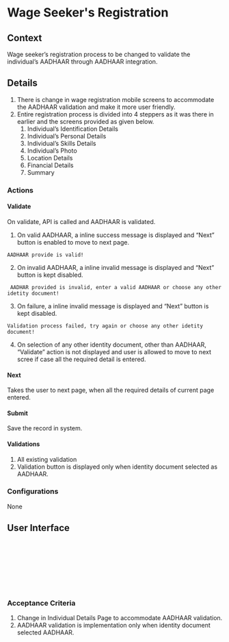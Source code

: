 # Wage Seeker's Registration

## Context

Wage seeker’s registration process to be changed to validate the individual’s AADHAAR through AADHAAR integration.

## Details <a href="#details" id="details"></a>

1. There is change in wage registration mobile screens to accommodate the AADHAAR validation and make it more user friendly.
2. Entire registration process is divided into 4 steppers as it was there in earlier and the screens provided as given below.
   1. Individual’s Identification Details
   2. Individual’s Personal Details
   3. Individual’s Skills Details
   4. Individual’s Photo
   5. Location Details
   6. Financial Details
   7. Summary

### Actions <a href="#actions" id="actions"></a>

#### Validate <a href="#validate" id="validate"></a>

On validate, API is called and AADHAAR is validated.

1. On valid AADHAAR, a inline success message is displayed and “Next” button is enabled to move to next page.

```
AADHAAR provide is valid!
```

2. On invalid AADHAAR, a inline invalid message is displayed and “Next” button is kept disabled.

```
 AADHAR provided is invalid, enter a valid AADHAAR or choose any other idetity document!
```

3. On failure, a inline invalid message is displayed and “Next” button is kept disabled.

```
Validation process failed, try again or choose any other idetity document!
```

4. On selection of any other identity document, other than AADHAAR, “Validate” action is not displayed and user is allowed to move to next scree if case all the required detail is entered.

#### Next <a href="#next" id="next"></a>

Takes the user to next page, when all the required details of current page entered.

#### Submit <a href="#submit" id="submit"></a>

Save the record in system.

#### Validations <a href="#validations" id="validations"></a>

1. All existing validation
2. Validation button is displayed only when identity document selected as AADHAAR.

### Configurations <a href="#configurations" id="configurations"></a>

None

## User Interface <a href="#userinterface" id="userinterface"></a>

<div><figure><img src="../../../../../../.gitbook/assets/Android - 500.png" alt=""><figcaption></figcaption></figure> <figure><img src="../../../../../../.gitbook/assets/Android - 502.png" alt=""><figcaption></figcaption></figure> <figure><img src="../../../../../../.gitbook/assets/Android - 503.png" alt=""><figcaption></figcaption></figure></div>

<div><figure><img src="../../../../../../.gitbook/assets/Android - 498 (1).png" alt=""><figcaption></figcaption></figure> <figure><img src="../../../../../../.gitbook/assets/Android - 504 (2).png" alt=""><figcaption></figcaption></figure> <figure><img src="../../../../../../.gitbook/assets/Android - 505 (1).png" alt=""><figcaption></figcaption></figure></div>

<div><figure><img src="../../../../../../.gitbook/assets/Android - 499.png" alt=""><figcaption></figcaption></figure> <figure><img src="../../../../../../.gitbook/assets/Android - 501.png" alt=""><figcaption></figcaption></figure> <figure><img src="../../../../../../.gitbook/assets/Android - 506 (2).png" alt=""><figcaption></figcaption></figure></div>

### Acceptance Criteria <a href="#acceptancecriteria" id="acceptancecriteria"></a>

1. Change in Individual Details Page to accommodate AADHAAR validation.
2. AADHAAR validation is implementation only when identity document selected AADHAAR.
